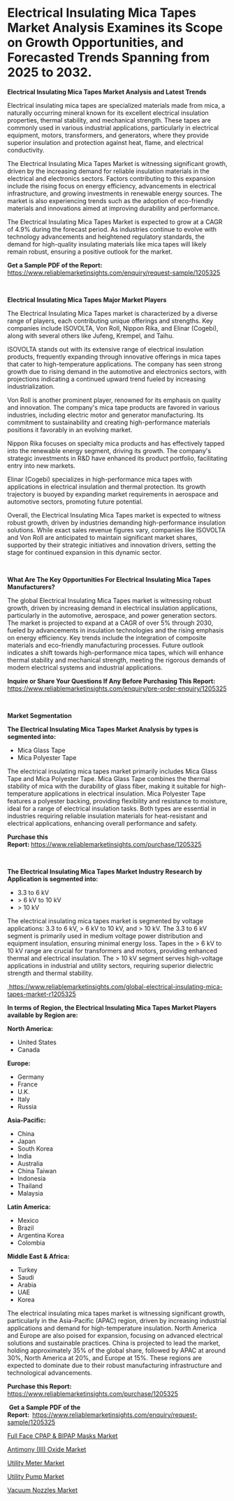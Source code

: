 <p><h1>Electrical Insulating Mica Tapes Market Analysis Examines its Scope on Growth Opportunities, and Forecasted Trends Spanning from 2025 to 2032.</h1></p><p><strong>Electrical Insulating Mica Tapes Market Analysis and Latest Trends</strong></p>
<p><p>Electrical insulating mica tapes are specialized materials made from mica, a naturally occurring mineral known for its excellent electrical insulation properties, thermal stability, and mechanical strength. These tapes are commonly used in various industrial applications, particularly in electrical equipment, motors, transformers, and generators, where they provide superior insulation and protection against heat, flame, and electrical conductivity.</p><p>The Electrical Insulating Mica Tapes Market is witnessing significant growth, driven by the increasing demand for reliable insulation materials in the electrical and electronics sectors. Factors contributing to this expansion include the rising focus on energy efficiency, advancements in electrical infrastructure, and growing investments in renewable energy sources. The market is also experiencing trends such as the adoption of eco-friendly materials and innovations aimed at improving durability and performance.</p><p>The Electrical Insulating Mica Tapes Market is expected to grow at a CAGR of 4.9% during the forecast period. As industries continue to evolve with technology advancements and heightened regulatory standards, the demand for high-quality insulating materials like mica tapes will likely remain robust, ensuring a positive outlook for the market.</p></p>
<p><strong>Get a Sample PDF of the Report:&nbsp;</strong> <a href="https://www.reliablemarketinsights.com/enquiry/request-sample/1205325?utm_campaign=2240&utm_medium=2&utm_source=Github&utm_content=ia&utm_term=26032025&utm_id=electrical-insulating-mica-tapes">https://www.reliablemarketinsights.com/enquiry/request-sample/1205325</a></p>
<p>&nbsp;</p>
<p><strong>Electrical Insulating Mica Tapes Major Market Players</strong></p>
<p><p>The Electrical Insulating Mica Tapes market is characterized by a diverse range of players, each contributing unique offerings and strengths. Key companies include ISOVOLTA, Von Roll, Nippon Rika, and Elinar (Cogebi), along with several others like Jufeng, Krempel, and Taihu. </p><p>ISOVOLTA stands out with its extensive range of electrical insulation products, frequently expanding through innovative offerings in mica tapes that cater to high-temperature applications. The company has seen strong growth due to rising demand in the automotive and electronics sectors, with projections indicating a continued upward trend fueled by increasing industrialization.</p><p>Von Roll is another prominent player, renowned for its emphasis on quality and innovation. The company's mica tape products are favored in various industries, including electric motor and generator manufacturing. Its commitment to sustainability and creating high-performance materials positions it favorably in an evolving market.</p><p>Nippon Rika focuses on specialty mica products and has effectively tapped into the renewable energy segment, driving its growth. The company's strategic investments in R&D have enhanced its product portfolio, facilitating entry into new markets.</p><p>Elinar (Cogebi) specializes in high-performance mica tapes with applications in electrical insulation and thermal protection. Its growth trajectory is buoyed by expanding market requirements in aerospace and automotive sectors, promoting future potential.</p><p>Overall, the Electrical Insulating Mica Tapes market is expected to witness robust growth, driven by industries demanding high-performance insulation solutions. While exact sales revenue figures vary, companies like ISOVOLTA and Von Roll are anticipated to maintain significant market shares, supported by their strategic initiatives and innovation drivers, setting the stage for continued expansion in this dynamic sector.</p></p>
<p>&nbsp;</p>
<p><strong>What Are The Key Opportunities For Electrical Insulating Mica Tapes Manufacturers?</strong></p>
<p><p>The global Electrical Insulating Mica Tapes market is witnessing robust growth, driven by increasing demand in electrical insulation applications, particularly in the automotive, aerospace, and power generation sectors. The market is projected to expand at a CAGR of over 5% through 2030, fueled by advancements in insulation technologies and the rising emphasis on energy efficiency. Key trends include the integration of composite materials and eco-friendly manufacturing processes. Future outlook indicates a shift towards high-performance mica tapes, which will enhance thermal stability and mechanical strength, meeting the rigorous demands of modern electrical systems and industrial applications.</p></p>
<p><strong>Inquire or Share Your Questions If Any Before Purchasing This Report:</strong> <a href="https://www.reliablemarketinsights.com/enquiry/pre-order-enquiry/1205325?utm_campaign=2240&utm_medium=2&utm_source=Github&utm_content=ia&utm_term=26032025&utm_id=electrical-insulating-mica-tapes">https://www.reliablemarketinsights.com/enquiry/pre-order-enquiry/1205325</a></p>
<p>&nbsp;</p>
<p><strong>Market Segmentation</strong></p>
<p><strong>The Electrical Insulating Mica Tapes Market Analysis by types is segmented into:</strong></p>
<p><ul><li>Mica Glass Tape</li><li>Mica Polyester Tape</li></ul></p>
<p><p>The electrical insulating mica tapes market primarily includes Mica Glass Tape and Mica Polyester Tape. Mica Glass Tape combines the thermal stability of mica with the durability of glass fiber, making it suitable for high-temperature applications in electrical insulation. Mica Polyester Tape features a polyester backing, providing flexibility and resistance to moisture, ideal for a range of electrical insulation tasks. Both types are essential in industries requiring reliable insulation materials for heat-resistant and electrical applications, enhancing overall performance and safety.</p></p>
<p><strong>Purchase this Report:&nbsp;</strong><a href="https://www.reliablemarketinsights.com/purchase/1205325?utm_campaign=2240&utm_medium=2&utm_source=Github&utm_content=ia&utm_term=26032025&utm_id=electrical-insulating-mica-tapes">https://www.reliablemarketinsights.com/purchase/1205325</a></p>
<p>&nbsp;</p>
<p><strong>The Electrical Insulating Mica Tapes Market Industry Research by Application is segmented into:</strong></p>
<p><ul><li>3.3 to 6 kV</li><li>> 6 kV to 10 kV</li><li>> 10 kV</li></ul></p>
<p><p>The electrical insulating mica tapes market is segmented by voltage applications: 3.3 to 6 kV, > 6 kV to 10 kV, and > 10 kV. The 3.3 to 6 kV segment is primarily used in medium voltage power distribution and equipment insulation, ensuring minimal energy loss. Tapes in the > 6 kV to 10 kV range are crucial for transformers and motors, providing enhanced thermal and electrical insulation. The > 10 kV segment serves high-voltage applications in industrial and utility sectors, requiring superior dielectric strength and thermal stability.</p></p>
<p><a href="https://www.reliablemarketinsights.com/global-electrical-insulating-mica-tapes-market-r1205325?utm_campaign=2240&utm_medium=2&utm_source=Github&utm_content=ia&utm_term=26032025&utm_id=electrical-insulating-mica-tapes">&nbsp;https://www.reliablemarketinsights.com/global-electrical-insulating-mica-tapes-market-r1205325</a></p>
<p><strong>In terms of Region, the Electrical Insulating Mica Tapes Market Players available by Region are:</strong></p>
<p>
    <p> <strong> North America: </strong>
        <ul>
            <li>United States</li>
            <li>Canada</li>
        </ul>
        </p> 
    <p> <strong> Europe: </strong>
        <ul>
            <li>Germany</li>
            <li>France</li>
            <li>U.K.</li>
            <li>Italy</li>
            <li>Russia</li>
        </ul>
        </p> 
    <p> <strong> Asia-Pacific: </strong>
        <ul>
            <li>China</li>
            <li>Japan</li>
            <li>South Korea</li>
            <li>India</li>
            <li>Australia</li>
            <li>China Taiwan</li>
            <li>Indonesia</li>
            <li>Thailand</li>
            <li>Malaysia</li>
        </ul>
        </p> 
    <p> <strong> Latin America: </strong>
        <ul>
            <li>Mexico</li>
            <li>Brazil</li>
            <li>Argentina Korea</li>
            <li>Colombia</li>
        </ul>
        </p> 
    <p> <strong> Middle East & Africa: </strong>
        <ul>
            <li>Turkey</li>
            <li>Saudi</li>
            <li>Arabia</li>
            <li>UAE</li>
            <li>Korea</li>
        </ul>
    </p>
    </p>
<p><p>The electrical insulating mica tapes market is witnessing significant growth, particularly in the Asia-Pacific (APAC) region, driven by increasing industrial applications and demand for high-temperature insulation. North America and Europe are also poised for expansion, focusing on advanced electrical solutions and sustainable practices. China is projected to lead the market, holding approximately 35% of the global share, followed by APAC at around 30%, North America at 20%, and Europe at 15%. These regions are expected to dominate due to their robust manufacturing infrastructure and technological advancements.</p></p>
<p><strong>Purchase this Report: </strong><a href="https://www.reliablemarketinsights.com/purchase/1205325?utm_campaign=2240&utm_medium=2&utm_source=Github&utm_content=ia&utm_term=26032025&utm_id=electrical-insulating-mica-tapes">https://www.reliablemarketinsights.com/purchase/1205325</a></p>
<p>&nbsp;<strong>Get a Sample PDF of the Report:&nbsp;&nbsp;</strong><a href="https://www.reliablemarketinsights.com/enquiry/request-sample/1205325?utm_campaign=2240&utm_medium=2&utm_source=Github&utm_content=ia&utm_term=26032025&utm_id=electrical-insulating-mica-tapes">https://www.reliablemarketinsights.com/enquiry/request-sample/1205325</a></p>
<p><strong></strong></p>
<p><p><a href="https://github.com/alablisepah/Market-Research-Report-List-1/blob/main/full-face-cpap-bipap-masks-market.md?utm_campaign=2240&utm_medium=2&utm_source=Github&utm_content=ia&utm_term=26032025&utm_id=electrical-insulating-mica-tapes">Full Face CPAP & BIPAP Masks Market</a></p><p><a href="https://github.com/keeniielokl/Market-Research-Report-List-1/blob/main/antimony-iii-oxide-market.md?utm_campaign=2240&utm_medium=2&utm_source=Github&utm_content=ia&utm_term=26032025&utm_id=electrical-insulating-mica-tapes">Antimony (III) Oxide Market</a></p><p><a href="https://www.linkedin.com/pulse/forecast-report-utility-meter-industry-expected-growth-138-fpm9e?utm_campaign=2240&utm_medium=2&utm_source=Github&utm_content=ia&utm_term=26032025&utm_id=electrical-insulating-mica-tapes">Utility Meter Market</a></p><p><a href="https://www.linkedin.com/pulse/utility-pump-industry-summary-demand-drivers-growth-73-orxwe?utm_campaign=2240&utm_medium=2&utm_source=Github&utm_content=ia&utm_term=26032025&utm_id=electrical-insulating-mica-tapes">Utility Pump Market</a></p><p><a href="https://www.linkedin.com/pulse/vacuum-nozzles-market-refracting-trends-consumer-behaviors-aukie?utm_campaign=2240&utm_medium=2&utm_source=Github&utm_content=ia&utm_term=26032025&utm_id=electrical-insulating-mica-tapes">Vacuum Nozzles Market</a></p></p>